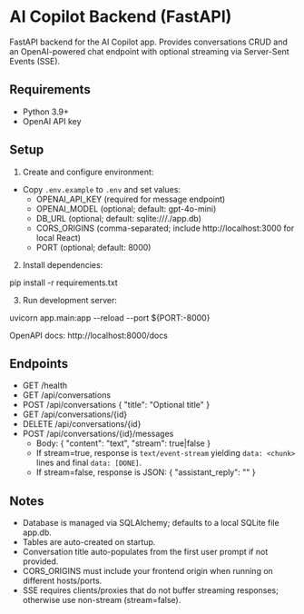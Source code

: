 # AI Copilot Backend (FastAPI)

FastAPI backend for the AI Copilot app. Provides conversations CRUD and an OpenAI-powered chat endpoint with optional streaming via Server-Sent Events (SSE).

## Requirements

- Python 3.9+
- OpenAI API key

## Setup

1) Create and configure environment:

- Copy `.env.example` to `.env` and set values:
  - OPENAI_API_KEY (required for message endpoint)
  - OPENAI_MODEL (optional; default: gpt-4o-mini)
  - DB_URL (optional; default: sqlite:///./app.db)
  - CORS_ORIGINS (comma-separated; include http://localhost:3000 for local React)
  - PORT (optional; default: 8000)

2) Install dependencies:

pip install -r requirements.txt

3) Run development server:

uvicorn app.main:app --reload --port ${PORT:-8000}

OpenAPI docs: http://localhost:8000/docs

## Endpoints

- GET /health
- GET /api/conversations
- POST /api/conversations { "title": "Optional title" }
- GET /api/conversations/{id}
- DELETE /api/conversations/{id}
- POST /api/conversations/{id}/messages
  - Body: { "content": "text", "stream": true|false }
  - If stream=true, response is `text/event-stream` yielding `data: <chunk>` lines and final `data: [DONE]`.
  - If stream=false, response is JSON: { "assistant_reply": "<full text>" }

## Notes

- Database is managed via SQLAlchemy; defaults to a local SQLite file app.db.
- Tables are auto-created on startup.
- Conversation title auto-populates from the first user prompt if not provided.
- CORS_ORIGINS must include your frontend origin when running on different hosts/ports.
- SSE requires clients/proxies that do not buffer streaming responses; otherwise use non-stream (stream=false).
